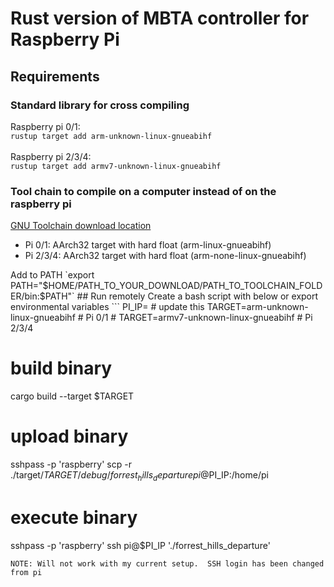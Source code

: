 # Rust version of MBTA controller for Raspberry Pi
## Requirements
### Standard library for cross compiling
Raspberry pi 0/1:</br>
`rustup target add arm-unknown-linux-gnueabihf`
<br>
<br>
Raspberry pi 2/3/4: <br>
`rustup target add armv7-unknown-linux-gnueabihf`
<br>
### Tool chain to compile on a computer instead of on the raspberry pi
<a href=https://developer.arm.com/tools-and-software/open-source-software/developer-tools/gnu-toolchain/gnu-a/downloads>GNU Toolchain download location</a>
<ul>
<li>Pi 0/1: AArch32 target with hard float (arm-linux-gnueabihf)</li>
<li>Pi 2/3/4: AArch32 target with hard float (arm-none-linux-gnueabihf)</li>
</ul>
Add to PATH
`export PATH="$HOME/PATH_TO_YOUR_DOWNLOAD/PATH_TO_TOOLCHAIN_FOLDER/bin:$PATH"`
## Run remotely
Create a bash script with below or export environmental variables
```
PI_IP=<raspberry_pi_IP> # update this 
TARGET=arm-unknown-linux-gnueabihf # Pi 0/1
# TARGET=armv7-unknown-linux-gnueabihf # Pi 2/3/4

# build binary
cargo build --target $TARGET

# upload binary
sshpass -p 'raspberry' scp -r ./target/$TARGET/debug/forrest_hills_departure pi@$PI_IP:/home/pi

# execute binary
sshpass -p 'raspberry' ssh pi@$PI_IP './forrest_hills_departure'
```
NOTE: Will not work with my current setup.  SSH login has been changed from pi
